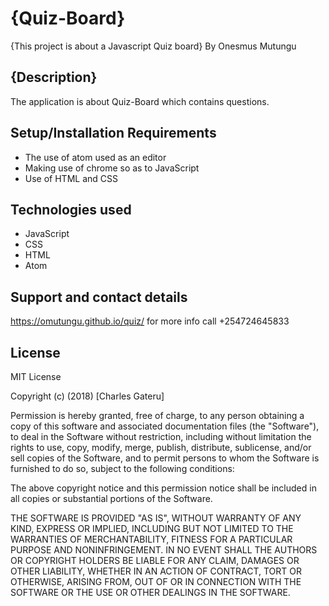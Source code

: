# {Quiz-Board}
{This project is about a Javascript Quiz board}
By Onesmus Mutungu
## {Description}
The application is about Quiz-Board which contains questions.
## Setup/Installation Requirements
* The use of atom used as an editor
* Making use of chrome so as to JavaScript
* Use of HTML and CSS
## Technologies used
 * JavaScript
 * CSS
 * HTML
 * Atom
## Support and contact details
https://omutungu.github.io/quiz/  for more info call +254724645833       
## License
MIT License

Copyright (c) (2018) [Charles Gateru]

Permission is hereby granted, free of charge, to any person obtaining a copy
of this software and associated documentation files (the "Software"), to deal
in the Software without restriction, including without limitation the rights
to use, copy, modify, merge, publish, distribute, sublicense, and/or sell
copies of the Software, and to permit persons to whom the Software is
furnished to do so, subject to the following conditions:

The above copyright notice and this permission notice shall be included in all
copies or substantial portions of the Software.

THE SOFTWARE IS PROVIDED "AS IS", WITHOUT WARRANTY OF ANY KIND, EXPRESS OR
IMPLIED, INCLUDING BUT NOT LIMITED TO THE WARRANTIES OF MERCHANTABILITY,
FITNESS FOR A PARTICULAR PURPOSE AND NONINFRINGEMENT. IN NO EVENT SHALL THE
AUTHORS OR COPYRIGHT HOLDERS BE LIABLE FOR ANY CLAIM, DAMAGES OR OTHER
LIABILITY, WHETHER IN AN ACTION OF CONTRACT, TORT OR OTHERWISE, ARISING FROM,
OUT OF OR IN CONNECTION WITH THE SOFTWARE OR THE USE OR OTHER DEALINGS IN THE
SOFTWARE.
